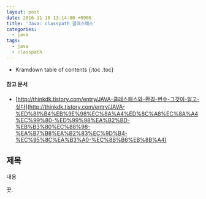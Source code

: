 ```yaml
---
layout: post
date: 2016-11-18 13:14:00 +0900
title: 'Java: classpath 클래스패스'
categories:
  - java
tags:
  - java
  - classpath
---
```


* Kramdown table of contents
{:toc .toc}

#### 참고 문서

- [http://thinkdk.tistory.com/entry/JAVA-클래스패스와-환경-변수-그것이-알고-싶다](http://thinkdk.tistory.com/entry/JAVA-%ED%81%B4%EB%9E%98%EC%8A%A4%ED%8C%A8%EC%8A%A4%EC%99%80-%ED%99%98%EA%B2%BD-%EB%B3%80%EC%88%98-%EA%B7%B8%EA%B2%83%EC%9D%B4-%EC%95%8C%EA%B3%A0-%EC%8B%B6%EB%8B%A4)

## 제목

내용

끗.
